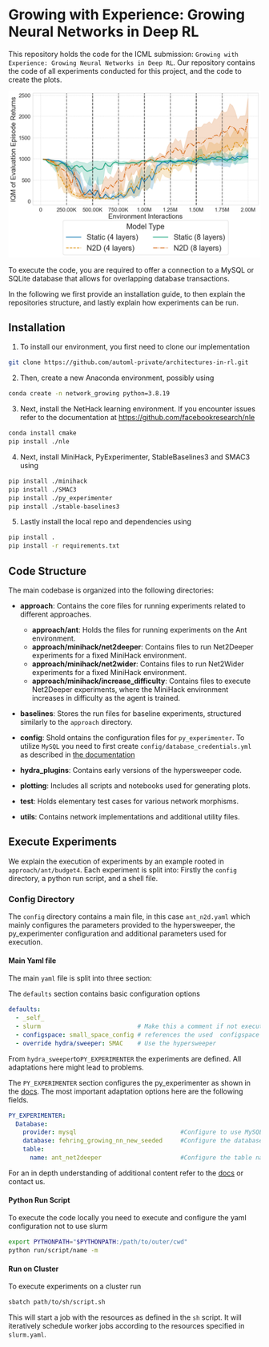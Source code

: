 # Growing with Experience: Growing Neural Networks in Deep RL
This repository holds the code for the ICML submission: `Growing with Experience: Growing Neural Networks in Deep RL`. Our repository contains the code of all experiments conducted for this project, and the code to create the plots.

![Results on the Ant environment as shown in the paper](plotting/ant/net2deeper/both_in_one.png)

To execute the code, you are required to offer a connection to a MySQL or SQLite database that allows for overlapping database transactions. 

In the following we first provide an installation guide, to then explain the repositories structure, and lastly explain how experiments can be run.

## Installation
1. To install our environment, you first need to clone our implementation
```bash
git clone https://github.com/automl-private/architectures-in-rl.git
```
2. Then, create a new Anaconda environment, possibly using
```bash
conda create -n network_growing python=3.8.19
```
3. Next, install the NetHack learning environment. If you encounter issues refer to the documentation at https://github.com/facebookresearch/nle
```bash
conda install cmake
pip install ./nle
```

4. Next, install MiniHack, PyExperimenter, StableBaselines3 and SMAC3 using 
```bash
pip install ./minihack
pip install ./SMAC3
pip install ./py_experimenter
pip install ./stable-baselines3
```

5. Lastly install the local repo and dependencies using
```bash
pip install .
pip install -r requirements.txt
```

## Code Structure

The main codebase is organized into the following directories:

- **approach**: Contains the core files for running experiments related to different approaches.
    - **approach/ant**: Holds the files for running experiments on the Ant environment.
    - **approach/minihack/net2deeper**: Contains files to run Net2Deeper experiments for a fixed MiniHack environment.
    - **approach/minihack/net2wider**: Contains files to run Net2Wider experiments for a fixed MiniHack environment.
    - **approach/minihack/increase_difficulty**: Contains files to execute Net2Deeper experiments, where the MiniHack environment increases in difficulty as the agent is trained.
    
- **baselines**: Stores the run files for baseline experiments, structured similarly to the `approach` directory.

- **config**: Shold ontains the configuration files for `py_experimenter`. To utilize `MySQL` you need to first create `config/database_credentials.yml` as described in [the documentation](https://tornede.github.io/py_experimenter/usage/experiment_configuration_file.html)

- **hydra_plugins**: Contains early versions of the hypersweeper code.

- **plotting**: Includes all scripts and notebooks used for generating plots.

- **test**: Holds elementary test cases for various network morphisms.

- **utils**: Contains network implementations and additional utility files.

## Execute Experiments 
We explain the execution of experiments by an example rooted in `approach/ant/budget4`. Each experiment is split into: Firstly the `config` directory, a python run script, and a shell file.

### Config Directory
The `config` directory contains a main file, in this case `ant_n2d.yaml` which mainly configures the parameters provided to the hypersweeper, the py_experimenter configuration and additional parameters used for execution. 

#### Main Yaml file
The main `yaml` file is split into three section: 

The `defaults` section contains basic configuration options
```yaml
defaults:
  - _self_
  - slurm                           # Make this a comment if not executing on a slurm cluster
  - configspace: small_space_config # references the used  configspace in configspace/small_space_config
  - override hydra/sweeper: SMAC    # Use the hypersweeper
```

From `hydra_sweeper`to`PY_EXPERIMENTER` the experiments are defined. All adaptations here might lead to problems.

The `PY_EXPERIMENTER` section configures the py_experimenter as shown in the [docs](https://tornede.github.io/py_experimenter/usage/experiment_configuration_file.html#). The most important adaptation options here are the following fields.
```yaml
PY_EXPERIMENTER: 
  Database:
    provider: mysql                             #Configure to use MySQL or SQLite
    database: fehring_growing_nn_new_seeded     #Configure the database name
    table:
      name: ant_net2deeper                      #Configure the table name
```
For an in depth understanding of additional content refer to the [docs](https://tornede.github.io/py_experimenter/usage/experiment_configuration_file.html#) or contact us.

#### Python Run Script
To execute the code locally you need to execute and configure the yaml configuration not to use slurm
```bash
export PYTHONPATH="$PYTHONPATH:/path/to/outer/cwd"
python run/script/name -m
```

#### Run on Cluster
To execute experiments on a cluster run
```bash
sbatch path/to/sh/script.sh
```
This will start a job with the resources as defined in the `sh` script. It will iteratively schedule worker jobs according to the resources specified in `slurm.yaml`.